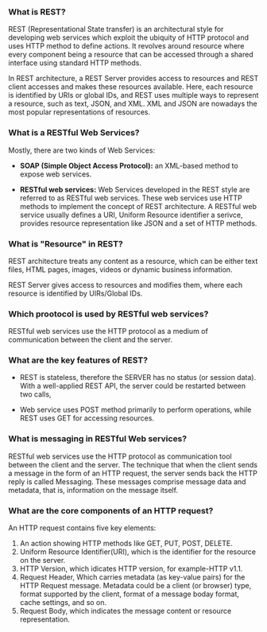 ### What is REST?

REST (Representational State transfer) is an architectural style for developing web services which exploit the ubiquity of HTTP protocol and uses HTTP method to define actions. It revolves around resource where every component being a resource that can be accessed through a shared interface using standard HTTP methods.

In REST architecture, a REST Server provides access to resources and REST client accesses and makes these resources available. Here, each resource is identified by URIs or global IDs, and REST uses multiple ways to represent a resource, such as text, JSON, and XML. XML and JSON are nowadays the most popular representations of resources.

### What is a RESTful Web Services?

Mostly, there are two kinds of Web Services:

* **SOAP (Simple Object Access Protocol):** an XML-based method to expose web services.

* **RESTful web services:** Web Services developed in the REST style are referred to as RESTful web services. These web services use HTTP methods to implement the concept of REST architecture. A RESTful web service usually defines a URI, Uniform Resource identifier a serivce, provides resource representation like JSON and a set of HTTP methods.

### What is "Resource" in REST?
REST architecture treats any content as a resource, which can be either text files, HTML pages, images, videos or dynamic business information.

REST Server gives access to resources and modifies them, where each resource is identified by UIRs/Global IDs.

### Which prootocol is used by RESTful web services?

RESTful web services use the HTTP protocol as a medium of communication between the client and the server.

### What are the key features of REST?

* REST is stateless, therefore the SERVER has no status (or session data). With a well-applied REST API, the server could be restarted between two calls, 

* Web service uses POST method primarily to perform operations, while REST uses GET for accessing resources.

### What is messaging in RESTful Web services?

RESTful web services use the HTTP protocol as communication tool between the client and the server. The technique that when the client sends a message in the form of an HTTP request, the server sends back the HTTP reply is called Messaging. These messages comprise message data and metadata, that is, information on the message itself.

### What are the core components of an HTTP request?

An HTTP request contains five key elements:

1. An action showing HTTP methods like GET, PUT, POST, DELETE.
2. Uniform Resource Identifier(URI), which is the identifier for the resource on the server.
3. HTTP Version, which idicates HTTP version, for example-HTTP v1.1.
4. Request Header, Which carries metadata (as key-value pairs) for the HTTP Request message. Metadata could be a client (or browser) type, format supported by the client, format of a message boday format, cache settings, and so on.
5. Request Body, which indicates the message content or resource representation.
